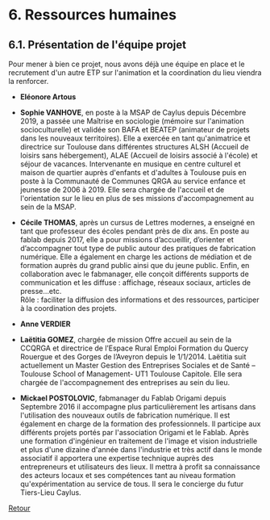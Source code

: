 # 6. Ressources humaines  

## 6.1. Présentation de l'équipe projet  
Pour mener à bien ce projet, nous avons déjà une équipe en place et le recrutement d'un autre ETP sur l'animation et la coordination du lieu viendra la renforcer.  

* **Eléonore Artous**  

* **Sophie VANHOVE**, en poste à la MSAP de Caylus depuis Décembre 2019, a passée une Maîtrise en sociologie (mémoire sur l'animation socioculturelle) et validée son BAFA et BEATEP (animateur de projets dans les nouveaux territoires). Elle a exercée en tant qu'animatrice et directrice sur Toulouse dans différentes structures ALSH (Accueil de loisirs sans hébergement), ALAE (Accueil de loisirs associé à l'école) et séjour de vacances. Intervenante en musique en centre culturel et maison de quartier auprès d'enfants et d'adultes à Toulouse puis en poste à la Communauté de Communes QRGA au service enfance et jeunesse de 2006 à 2019. Elle sera chargée de l'accueil et de l'orientation sur le lieu en plus de ses missions d'accompagnement au sein de la MSAP.   
  
* **Cécile THOMAS**, après un cursus de Lettres modernes, a enseigné en tant que professeur des écoles pendant près de dix ans. En poste au fablab depuis 2017, elle a pour missions d’accueillir, d’orienter et d’accompagner tout type de public autour des pratiques de fabrication numérique. Elle a également en charge les actions de médiation et de formation auprès du grand public ainsi que du jeune public. Enfin, en collaboration avec le fabmanager, elle conçoit différents supports de communication et les diffuse : affichage, réseaux sociaux, articles de presse…etc.  
Rôle : faciliter la diffusion des informations et des ressources, participer à la coordination des projets.  

* **Anne VERDIER**   

* **Laëtitia GOMEZ**, chargée de mission Offre accueil au sein de la CCQRGA et directrice de l’Espace Rural Emploi Formation du Quercy Rouergue et des Gorges de l’Aveyron depuis le 1/1/2014. Laëtitia suit actuellement un Master Gestion des Entreprises Sociales et de Santé – Toulouse School of Management- UT1 Toulouse Capitole. Elle sera chargée de l'accompagnement des entreprises au sein du lieu.

* **Mickael POSTOLOVIC**, fabmanager du Fablab Origami depuis Septembre 2016 il accompagne plus particulièrement les artisans dans l'utilisation des nouveaux outils de fabrication numérique. Il est également en charge de la formation des professionnels. Il participe aux différents projets portés par l'association Origami et le Fablab. Après une formation d'ingénieur en traitement de l'image et vision industrielle et plus d'une dizaine d'année dans l'industrie et très actif dans le monde associatif il apportera une expertise technique auprès des entrepreneurs et utilisateurs des lieux. Il mettra à profit sa connaissance des acteurs locaux et ses compétences tant au niveau formation qu'expérimentation au service de tous. Il sera le concierge du futur Tiers-Lieu Caylus.  

[Retour](README.md)

